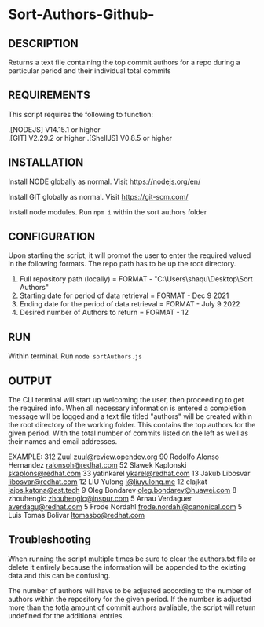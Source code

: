# Sort-Authors-Github-

DESCRIPTION
--------------------------------------------------------------------------------------
Returns a text file containing the top commit authors for a repo during a particular period and their individual total commits 


REQUIREMENTS
--------------------------------------------------------------------------------------
This script requires the following to function:

.[NODEJS] V14.15.1 or higher  
.[GIT] V2.29.2 or higher 
.[ShellJS] V0.8.5 or higher



INSTALLATION
-------------------------------------------------------------------------------------
Install NODE globally as normal. Visit
  https://nodejs.org/en/

Install GIT globally as normal. Visit 
  https://git-scm.com/
  
Install node modules. Run 
  `npm i` within the sort authors folder 
  

  
CONFIGURATION
-------------------------------------------------------------------------------------
Upon starting the script, it will promot the user to enter the required valued in the following formats.
The repo path has to be up the root directory.

1. Full repository path (locally) = FORMAT - "C:\Users\shaqu\Desktop\Sort Authors"
2. Starting date for period of data retrieval =  FORMAT - Dec 9 2021
3. Ending date for the period of data retrieval = FORMAT - July 9 2022
4. Desired number of Authors to return = FORMAT - 12 



RUN
-------------------------------------------------------------------------------------
Within terminal. Run
  `node sortAuthors.js`
  


OUTPUT
-------------------------------------------------------------------------------------
The CLI terminal will start up welcoming the user, then proceeding to get the required info. When all necessary information is entered a completion message will be logged and a text file titled "authors" will be created within the root directory of the working folder. This contains the top authors for the given period. With the total number of commits listed on the left as well as their names and email addresses.

EXAMPLE:
    312	Zuul <zuul@review.opendev.org>
     90	Rodolfo Alonso Hernandez <ralonsoh@redhat.com>
     52	Slawek Kaplonski <skaplons@redhat.com>
     33	yatinkarel <ykarel@redhat.com>
     13	Jakub Libosvar <libosvar@redhat.com>
     12	LIU Yulong <i@liuyulong.me>
     12	elajkat <lajos.katona@est.tech>
      9	Oleg Bondarev <oleg.bondarev@huawei.com>
      8	zhouhenglc <zhouhenglc@inspur.com>
      5	Arnau Verdaguer <averdagu@redhat.com>
      5	Frode Nordahl <frode.nordahl@canonical.com>
      5	Luis Tomas Bolivar <ltomasbo@redhat.com>

Troubleshooting
------------------------------------------------------------------------------------
When running the script multiple times be sure to clear the authors.txt file or delete it entirely because the information will be appended to the existing data and this can be confusing.

The number of authors will have to be adjusted according to the number of authors within the repository for the given period. If the number is adjusted more than the totla amount of commit authors avaliable, the script will return undefined for the additional entries. 
